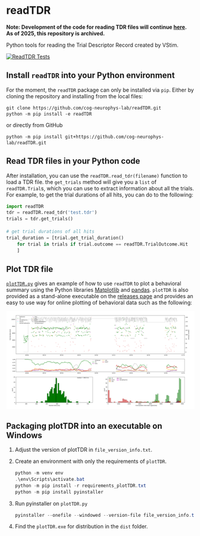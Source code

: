 # readTDR

**Note: Development of the code for reading TDR files will continue [here](https://github.com/brain-bremen/vstim-python-tools). As of 2025, this repository is archived.**

Python tools for reading the Trial Descriptor Record created by VStim.

[![ReadTDR Tests](https://github.com/cog-neurophys-lab/readTDR/actions/workflows/run_tests.yml/badge.svg)](https://github.com/cog-neurophys-lab/readTDR/actions/workflows/run_tests.yml)

## Install `readTDR` into your Python environment

For the moment, the `readTDR` package can only be installed via `pip`. Either by cloning the repository and installing from the local files:

```
git clone https://github.com/cog-neurophys-lab/readTDR.git
python -m pip install -e readTDR
```

or directly from GitHub

```
python -m pip install git+https://github.com/cog-neurophys-lab/readTDR.git
```

## Read TDR files in your Python code

After installation, you can use the `readTDR.read_tdr(filename)` function to load a TDR file. the `get_trials` method will give you a `list` of `readTDR.Trial`s, which you can use to extract information about all the trials. For example, to get the trial durations of all hits, you can do to the following:

```python
import readTDR
tdr = readTDR.read_tdr('test.tdr')
trials = tdr.get_trials()

# get trial durations of all hits
trial_duration = [trial.get_trial_duration()
    for trial in trials if trial.outcome == readTDR.TrialOutcome.Hit
    ]
```

## Plot TDR file

[`plotTDR.py`](/readTDR/plotTDR.py) gives an example of how to use `readTDR` to plot a behavioral summary using the Python libraries [Matplotlib](https://matplotlib.org) and [pandas](https://pandas.pydata.org). `plotTDR` is also provided as a stand-alone executable on the [releases page](https://github.com/cog-neurophys-lab/readTDR/releases) and provides an easy to use way for online plotting of behavioral data such as the following:

![Example behavioral plot created with plotTDR](/docs/plotTDR.png?raw=true "Optional Title")

## Packaging plotTDR into an executable on Windows

1. Adjust the version of plotTDR in `file_version_info.txt`.

2. Create an environment with only the requirements of `plotTDR`.
   ```powershell
   python -m venv env
   .\env\Scripts\activate.bat
   python -m pip install -r requirements_plotTDR.txt
   python -m pip install pyinstaller
   ```
3. Run pyinstaller on `plotTDR.py`
   ```powershell
   pyinstaller --onefile --windowed --version-file file_version_info.txt .\readTDR\plotTDR.py
   ```
4. Find the `plotTDR.exe` for distribution in the `dist` folder.
